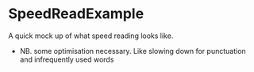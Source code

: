 SpeedReadExample
================

A quick mock  up of what speed reading looks like.

* NB. some optimisation necessary. Like slowing down for punctuation and infrequently used words
